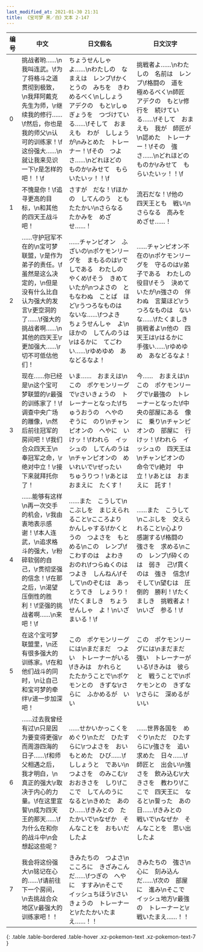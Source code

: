 ```yaml
---
last_modified_at: 2021-01-30 21:31
title: 《宝可梦 黑／白》文本 2-147
---
```

| 编号 | 中文 | 日文假名 | 日文汉字 |
| ---- | ---- | ---- | --- |
| 0 | 挑战者哟……\n我叫连武。\f为了将格斗之道贯彻到极致，\n我拜阿戴克先生为师，\r继续我的修行……\f然后，你也是我的师父\n认可的训练家！\f这份强大……\n就让我来见识一下\r是怎样的吧！！\f | ちょうせんしゃ　よ……\nわたしの　なまえは　レンブ\fかくとうの　みちを　きわめるべく\nししょう　アデクの　もと\rしゅぎょうを　つづけている……\fそして　おまえも　わが　ししょうが\nみとめた　トレーナー！\fその　つよさ……\nどれほどの　ものか\rみせて　もらいたいッ！！\f | 挑戦者よ……\nわたしの　名前は　レンブ\f格闘の　道を　極めるべく\n師匠　アデクの　もと\r修行を　続けている……\fそして　おまえも　我が　師匠が\n認めた　トレーナー！\fその　強さ……\nどれほどの　ものか\rみせて　もらいたいッ！！\f |
| 1 | 不愧是你！\f追寻更高的目标，\n和其他的四天王战斗吧！ | さすが　だな！\fほかの　してんのう　とも　たたかい\nさらなる　たかみを　めざせ……！ | 流石だな！\f他の　四天王とも　戦い\nさらなる　高みを　めざせ……！ |
| 2 | ……守护冠军不在的\n宝可梦联盟，\r是作为弟子的责任。\f虽然是这么决定的，\n但是没有什么比自认为强大的发言\r更空洞的了……\f强大的挑战者啊……\n其他的四天王\r更加强大……\r切不可低估他们！ | ……チャンピオン　ふざいの\nポケモンリーグを　まもるのは\rでしである　わたしの　やくめ\fそう　きめていたが\nつよさの　ともなわぬ　ことば　ほど\rうつろなものは　ないな……\fつよき　ちょうせんしゃ　よ\nほかの　してんのうは\rはるかに　てごわい……\rゆめゆめ　あなどるなよ！ | ……チャンピオン不在の\nポケモンリーグを　守るのは\r弟子である　わたしの　役目\fそう　決めていたが\n強さの　伴わぬ　言葉ほど\rうつろなものは　ないな……\fたくましき　挑戦者よ\n他の　四天王は\rはるかに　手強い……\rゆめゆめ　あなどるなよ！ |
| 3 | 现在……你已经是\n这个宝可梦联盟的\r最强的训练家了！\f调查中央广场的雕像，\n然后前往冠军的房间吧！\f我们合众四天王\n奉冠军之命，\r绝对中立！\r接下来就拜托你了！ | いま……　おまえは\nこの　ポケモンリーグで\rさいきょうの　トレーナーとなった\fちゅうおうの　へやの　ぞうに　のり\nチャンピオンの　へやに　いけッ！\fわれら　イッシュの　してんのうは\nチャンピオンの　めいれいで\rぜったい　ちゅうりつ！\rあとは　おまえに　たくす！ | 今……　おまえは\nこの　ポケモンリーグで\r最強の　トレーナーとなった\f中央の部屋にある　像に　乗り\nチャンピオンの　部屋に　行けッ！\fわれら　イッシュの　四天王は\nチャンピオンの　命令で\r絶対　中立！\rあとは　おまえに　託す！ |
| 4 | ……能够有这样\n再一次交手的机会，\r我由衷地表示感谢！\f本人连武，\n追求格斗的强大，\r粉碎软弱的自己，\r贯彻坚强的信念！\f在那之后，\n渴望压倒性的胜利！\f坚强的挑战者啊……\n来吧！\f | ……また　こうして\nこぶしを　まじえられること\rこころより　かんしゃする\fかくとうの　つよさを　もとめる\nこの　レンブ\fこわすのは　よわき　おのれ\fつらぬくのは　つよき　しんねん\fそして\nのぞむは　あっとうてき　しょうり！\fたくましき　ちょうせんしゃ　よ！\nいざ　まいる！\f | ……また　こうして\nこぶしを　交えられること\r心より　感謝する\f格闘の　強さを　求める\nこの　レンブ\f砕くのは　弱き　己\f貫くのは　強き　信念\fそして\n望むは　圧倒的　勝利！\fたくましき　挑戦者よ！\nいざ　参る！\f |
| 5 | 在这个宝可梦联盟里，\n还有很多强大的训练家。\f在和他们战斗的同时，\n让自己和宝可梦的牵绊\r进一步加深吧！ | この　ポケモンリーグには\nまだまだ　つよい　トレーナーがいる\fきみは　かれらと　たたかうことで\nポケモンとの　きずな\rさらに　ふかめるが　いい | この　ポケモンリーグには\nまだまだ　強い　トレーナーがいる\fきみは　彼らと　戦うことで\nポケモンとの　きずな\rさらに　深めるが　いい |
| 6 | ……过去我曾经有过\n只是因为要变得更强\r而周游四海的日子……\f和师父相遇之后，我才明白，\n真正的强大\r取决于内心的力量。\f在这里宣誓\n成为四天王的那天……\f为什么在和你的战斗中\n会想起这些呢？ | ……せかいかっこくを　めぐり\nただ　ひたすらに\rつよさを　おいもとめた　ひび……\fししょうと　であい\nつよさを　のみこむ\rおおきさを　しり\fここで　してんのうに　なると\nきめた　あのひ……\fきみとの　たたかいで\nなぜか　そんなことを　おもいだしたよ | ……世界各国を　めぐり\nただ　ひたすらに\r強さを　追い求めた　日々……\f師匠と　出会い\n強さを　飲み込む\r大きさを　教わり\fここで　四天王に　なると\n誓った　あの日……\fきみとの　戦いで\nなぜか　そんなことを　思い出したよ |
| 7 | 我会将这份强大\n铭记在心的……\f请前往下一个房间，\n去挑战合众地区\r最强大的训练家吧！！ | きみたちの　つよさ\nこころに　きざみこんだ……\fつぎの　へやに　すすみ\nそこで　イッシュちほう\rさいきょうの　トレーナーと\rたたかいたまえ……！！ | きみたちの　強さ\n心に　刻み込んだ……\f次の　部屋に　進み\nそこで　イッシュ地方\r最強の　トレーナーと\r戦いたまえ……！！ |
{: .table .table-bordered .table-hover .xz-pokemon-text .xz-pokemon-text-7 }